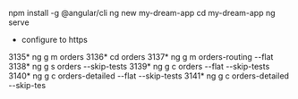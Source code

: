 npm install -g @angular/cli
ng new my-dream-app
cd my-dream-app
ng serve


* configure to https


 3135* ng g m orders
 3136* cd orders
 3137* ng g m orders-routing --flat
 3138* ng g s orders --skip-tests
 3139* ng g c orders --flat --skip-tests
 3140* ng g c orders-detailed --flat --skip-tests
 3141* ng g c orders-detailed --skip-tes